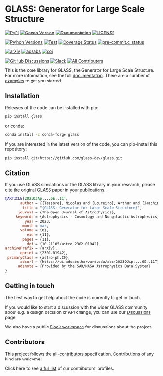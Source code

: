 # **GLASS**: Generator for Large Scale Structure

<!-- Essentials -->

[![PyPI](https://img.shields.io/pypi/v/glass)](https://pypi.org/project/glass)
[![Conda Version](https://img.shields.io/conda/vn/conda-forge/glass.svg)](https://anaconda.org/conda-forge/glass)
[![Documentation](https://readthedocs.org/projects/glass/badge/?version=stable)](https://glass.readthedocs.io/stable)
[![LICENSE](https://img.shields.io/badge/License-MIT-blue.svg)](https://opensource.org/licenses/MIT)

<!-- Code -->

[![Python Versions](https://img.shields.io/pypi/pyversions/glass)](https://pypi.org/project/glass)
[![Test](https://github.com/glass-dev/glass/actions/workflows/test.yml/badge.svg)](https://github.com/glass-dev/glass/actions/workflows/test.yml)
[![Coverage Status](https://coveralls.io/repos/github/glass-dev/glass/badge.svg?branch=main)](https://coveralls.io/github/glass-dev/glass?branch=main)
[![pre-commit.ci status](https://results.pre-commit.ci/badge/github/glass-dev/glass/main.svg)](https://results.pre-commit.ci/latest/github/glass-dev/glass/main)

<!-- Science -->

[![arXiv](https://img.shields.io/badge/arXiv-2302.01942-red)](https://arxiv.org/abs/2302.01942)
[![adsabs](https://img.shields.io/badge/ads-2023OJAp....6E..11T-blueviolet)](https://ui.adsabs.harvard.edu/abs/2023OJAp....6E..11T)
[![doi](https://img.shields.io/badge/doi-10.21105/astro.2302.01942-blue)](https://dx.doi.org/10.21105/astro.2302.01942)

<!-- Community -->

[![GitHub Discussions](https://img.shields.io/static/v1?label=Discussions&message=Ask&color=blue&logo=github)](https://github.com/orgs/glass-dev/discussions)
[![Slack](https://img.shields.io/badge/join-Slack-4A154B)](https://glass-dev.github.io/slack)
[![All Contributors](https://img.shields.io/github/all-contributors/glass-dev/glass?color=ee8449&style=flat-square)](#contributors)

This is the core library for GLASS, the Generator for Large Scale Structure. For
more information, see the full [documentation]. There are a number of [examples]
to get you started.

## Installation

Releases of the code can be installed with pip:

```sh
pip install glass
```

or conda:

```sh
conda install -c conda-forge glass
```

If you are interested in the latest version of the code, you can pip-install
this repository:

```sh
pip install git+https://github.com/glass-dev/glass.git
```

## Citation

If you use GLASS simulations or the GLASS library in your research, please
[cite the original GLASS paper](https://glass.readthedocs.io/stable/user/publications.html)
in your publications.

<!-- markdownlint-disable MD013 -->

```bibtex
@ARTICLE{2023OJAp....6E..11T,
       author = {{Tessore}, Nicolas and {Loureiro}, Arthur and {Joachimi}, Benjamin and {von Wietersheim-Kramsta}, Maximilian and {Jeffrey}, Niall},
        title = "{GLASS: Generator for Large Scale Structure}",
      journal = {The Open Journal of Astrophysics},
     keywords = {Astrophysics - Cosmology and Nongalactic Astrophysics},
         year = 2023,
        month = mar,
       volume = {6},
          eid = {11},
        pages = {11},
          doi = {10.21105/astro.2302.01942},
archivePrefix = {arXiv},
       eprint = {2302.01942},
 primaryClass = {astro-ph.CO},
       adsurl = {https://ui.adsabs.harvard.edu/abs/2023OJAp....6E..11T},
      adsnote = {Provided by the SAO/NASA Astrophysics Data System}
}
```

## Getting in touch

The best way to get help about the code is currently to get in touch.

If you would like to start a discussion with the wider GLASS community about
e.g. a design decision or API change, you can use our [Discussions] page.

We also have a public [Slack workspace] for discussions about the project.

[documentation]: https://glass.readthedocs.io/stable
[examples]: https://glass.readthedocs.io/stable/examples.html
[Discussions]: https://github.com/orgs/glass-dev/discussions
[Slack workspace]: https://glass-dev.github.io/slack

## Contributors

This project follows the
[all-contributors](https://github.com/all-contributors/all-contributors)
specification. Contributions of any kind are welcome!

Click here to see
[a full list](https://github.com/glass-dev/glass/blob/main/docs/CONTRIBUTORS.md)
of our contributors' profiles.
